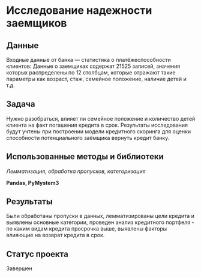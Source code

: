 # Исследование надежности заемщиков

## Данные
Входные данные от банка — статистика о платёжеспособности клиентов:
Данные о заемщиках содержат 21525 записей, значения которых распределены по 12 столбцам, которые отражают такие параметры как возраст, стаж, семейное положение, наличие детей и т.д.

## Задача
Нужно разобраться, влияет ли семейное положение и количество детей клиента на факт погашения кредита в срок. Результаты исследования будут учтены при построении модели кредитного скоринга для оценки способности потенциального заёмщика вернуть кредит банку.

## Использованные методы и библиотеки
*Лемматизация, обработка пропусков, категоризация*

**Pandas, PyMystem3**

## Результаты
Были обработаны пропуски в данных, лемматизированы цели кредита и выявлены основные категории, проведен анализ кредитного портфеля - по каким видам кредита просрочка выше, выявлены факторы влияющие на возврат кредита в срок. 

## Статус проекта
Завершен
